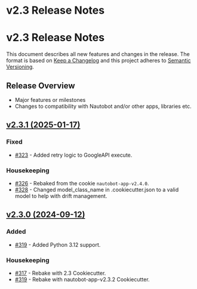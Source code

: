 # v2.3 Release Notes

<!-- towncrier release notes start -->

# v2.3 Release Notes

This document describes all new features and changes in the release. The format is based on [Keep a
Changelog](https://keepachangelog.com/en/1.0.0/) and this project adheres to [Semantic
Versioning](https://semver.org/spec/v2.0.0.html).

## Release Overview

- Major features or milestones
- Changes to compatibility with Nautobot and/or other apps, libraries etc.

## [v2.3.1 (2025-01-17)](https://github.com/nautobot/nautobot-app-circuit-maintenance/releases/tag/v2.3.1)

### Fixed

- [#323](https://github.com/nautobot/nautobot-app-circuit-maintenance/issues/323) - Added retry logic to GoogleAPI execute.

### Housekeeping

- [#326](https://github.com/nautobot/nautobot-app-circuit-maintenance/issues/326) - Rebaked from the cookie `nautobot-app-v2.4.0`.
- [#328](https://github.com/nautobot/nautobot-app-circuit-maintenance/issues/328) - Changed model_class_name in .cookiecutter.json to a valid model to help with drift management.


## [v2.3.0 (2024-09-12)](https://github.com/nautobot/nautobot-app-circuit-maintenance/releases/tag/v2.3.0)

### Added

- [#319](https://github.com/nautobot/nautobot-app-circuit-maintenance/issues/319) - Added Python 3.12 support.

### Housekeeping

- [#317](https://github.com/nautobot/nautobot-app-circuit-maintenance/issues/317) - Rebake with 2.3 Cookiecutter.
- [#319](https://github.com/nautobot/nautobot-app-circuit-maintenance/issues/319) - Rebake with nautobot-app-v2.3.2 Cookiecutter.
